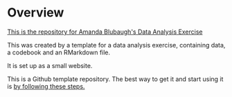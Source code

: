 # Overview

[This is the repository for Amanda Blubaugh's Data Analysis Exercise]( https://epid8060fall2019.github.io/Amanda_Blubaugh-dataanalysis/
)



This was created by a template for a data analysis exercise, containing data, a codebook and an RMarkdown file.

It is set up as a small website.

This is a Github template repository. The best way to get it and start using it is [by following these steps.](https://help.github.com/en/articles/creating-a-repository-from-a-template)

